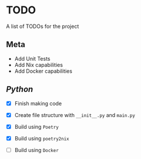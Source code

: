 # TODO
A list of TODOs for the project

## Meta
- Add Unit Tests
- Add Nix capabilities
- Add Docker capabilities

## _Python_
- [x] Finish making code

- [x] Create file structure with ```__init__.py``` and ```main.py```

- [x] Build using ```Poetry```

- [x] Build using ```poetry2nix```

- [ ] Build using ```Docker```
